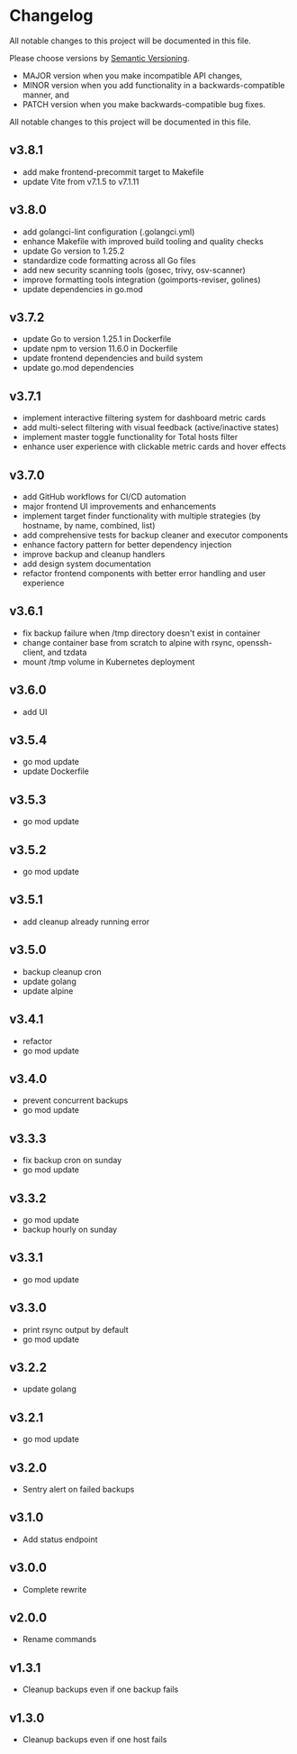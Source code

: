 # Changelog

All notable changes to this project will be documented in this file.

Please choose versions by [Semantic Versioning](http://semver.org/).

* MAJOR version when you make incompatible API changes,
* MINOR version when you add functionality in a backwards-compatible manner, and
* PATCH version when you make backwards-compatible bug fixes.

All notable changes to this project will be documented in this file.

## v3.8.1
- add make frontend-precommit target to Makefile
- update Vite from v7.1.5 to v7.1.11

## v3.8.0
- add golangci-lint configuration (.golangci.yml)
- enhance Makefile with improved build tooling and quality checks
- update Go version to 1.25.2
- standardize code formatting across all Go files
- add new security scanning tools (gosec, trivy, osv-scanner)
- improve formatting tools integration (goimports-reviser, golines)
- update dependencies in go.mod

## v3.7.2
- update Go to version 1.25.1 in Dockerfile
- update npm to version 11.6.0 in Dockerfile
- update frontend dependencies and build system
- update go.mod dependencies

## v3.7.1

- implement interactive filtering system for dashboard metric cards
- add multi-select filtering with visual feedback (active/inactive states)
- implement master toggle functionality for Total hosts filter
- enhance user experience with clickable metric cards and hover effects

## v3.7.0

- add GitHub workflows for CI/CD automation
- major frontend UI improvements and enhancements
- implement target finder functionality with multiple strategies (by hostname, by name, combined, list)
- add comprehensive tests for backup cleaner and executor components
- enhance factory pattern for better dependency injection
- improve backup and cleanup handlers
- add design system documentation
- refactor frontend components with better error handling and user experience

## v3.6.1

- fix backup failure when /tmp directory doesn't exist in container
- change container base from scratch to alpine with rsync, openssh-client, and tzdata
- mount /tmp volume in Kubernetes deployment

## v3.6.0

- add UI

## v3.5.4

- go mod update
- update Dockerfile

## v3.5.3

- go mod update

## v3.5.2

- go mod update

## v3.5.1

- add cleanup already running error

## v3.5.0

- backup cleanup cron
- update golang
- update alpine

## v3.4.1

- refactor
- go mod update

## v3.4.0

- prevent concurrent backups
- go mod update

## v3.3.3

- fix backup cron on sunday
- go mod update

## v3.3.2

- go mod update
- backup hourly on sunday

## v3.3.1

- go mod update

## v3.3.0

- print rsync output by default
- go mod update

## v3.2.2

- update golang

## v3.2.1

- go mod update

## v3.2.0

- Sentry alert on failed backups

## v3.1.0

- Add status endpoint

## v3.0.0

- Complete rewrite

## v2.0.0

- Rename commands

## v1.3.1

- Cleanup backups even if one backup fails

## v1.3.0

- Cleanup backups even if one host fails
